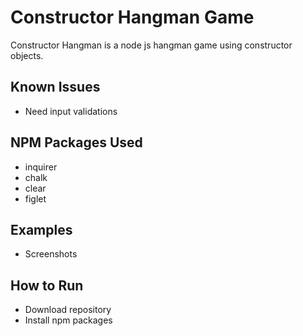 # Constructor Hangman Game
Constructor Hangman is a node js hangman game using constructor objects.

## Known Issues
* Need input validations

## NPM Packages Used
*  inquirer
*  chalk
*  clear
*  figlet

## Examples
*  Screenshots

## How to Run
* Download repository
* Install npm packages